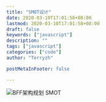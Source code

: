 ```yaml
---
title: "SMOT设计"
date: 2020-03-10T17:01:58+08:00
lastmod: 2020-03-10T17:01:58+08:00
draft: false
keywords: ["javascript"]
description: ""
tags: ["javascript"]
categories: ["code"]
author: "Terryzh"

postMetaInFooter: false

---
```


<!--more-->

![BFF架构规划 SMOT](http://terryzhblog.s3-cn-south-1.qiniucs.com/uPic/BFF架构规划%20SMOT.png)

